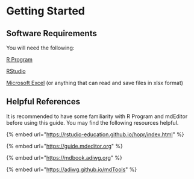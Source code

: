 # Getting Started

## Software Requirements

You will need the following:

[R Program](https://cran.r-project.org)

[RStudio](https://www.rstudio.com/products/rstudio/)

[Microsoft Excel](https://microsoft-excel.en.softonic.com) (or anything that can read and save files in xlsx format)

## Helpful References

It is recommended to have some familiarity with R Program and mdEditor before using this guide. You may find the following resources helpful.

{% embed url="https://rstudio-education.github.io/hopr/index.html" %}

{% embed url="https://guide.mdeditor.org" %}

{% embed url="https://mdbook.adiwg.org" %}

{% embed url="https://adiwg.github.io/mdTools" %}





